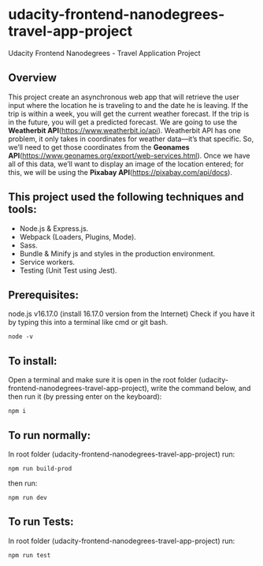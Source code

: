 # udacity-frontend-nanodegrees-travel-app-project
Udacity Frontend Nanodegrees - Travel Application Project

<!-- ## [Natural Language Processing (NLP) App](https://natural-language-processing-nlp.onrender.com/) -->
## Overview

This project create an asynchronous web app that will retrieve the user input where the location he is traveling to and the date he is leaving. If the trip is within a week, you will get the current weather forecast. If the trip is in the future, you will get a predicted forecast. We are going to use the **Weatherbit API**(https://www.weatherbit.io/api). Weatherbit API has one problem, it only takes in coordinates for weather data—it’s that specific. So, we’ll need to get those coordinates from the **Geonames API**(https://www.geonames.org/export/web-services.html). Once we have all of this data, we’ll want to display an image of the location entered; for this, we will be using the **Pixabay API**(https://pixabay.com/api/docs).

## This project used the following techniques and tools:
* Node.js & Express.js.
* Webpack (Loaders, Plugins, Mode).
* Sass.
* Bundle & Minify js and styles in the production environment.
* Service workers.
* Testing (Unit Test using Jest).
## Prerequisites:

node.js v16.17.0 (install 16.17.0 version from the Internet)
Check if you have it by typing this into a terminal like cmd or git bash.

    node -v

## To install:

Open a terminal and make sure it is open in the root folder (udacity-frontend-nanodegrees-travel-app-project), write the command below, and then run it (by pressing enter on the keyboard):

    npm i

## To run normally:

In root folder (udacity-frontend-nanodegrees-travel-app-project) run:

    npm run build-prod

then run:

    npm run dev
## To run Tests:

In root folder (udacity-frontend-nanodegrees-travel-app-project) run:

    npm run test
